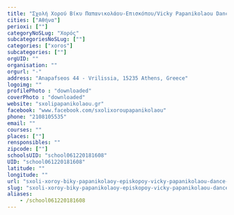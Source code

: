 ```yaml
---
title: "Σχολή Χορού Βίκυ Παπανικολάου-Επισκόπου/Vicky Papanikolaou Dance School"
cities: ["Αθήνα"]
perioxi: [""]
categoryNoSLug: "Χορός"
subcategoriesNoSLug: [""]
categories: ["xoros"]
subcategories: [""]
orgUID: ""
organisation: ""
orgurl: "-"
address: "Anapafseos 44 - Vrilissia, 15235 Athens, Greece"
logoimg: ""
profilePhoto : "downloaded"
coverPhoto : "downloaded"
website: "sxolipapanikolaou.gr"
facebook: "www.facebook.com/sxolixoroupapanikolaou"
phone: "2108105535"
email: ""
courses: ""
places: [""]
rensponsibles: ""
zipcode: [""]
schoolsUID: "school061220181608"
UID: "school061220181608"
latitude: ""
longitude: ""
url: "sxoli-xoroy-biky-papanikolaoy-episkopoy-vicky-papanikolaou-dance-school/athina/xoros/"
slug: "sxoli-xoroy-biky-papanikolaoy-episkopoy-vicky-papanikolaou-dance-school"
aliases:
    - /school061220181608
---
```





